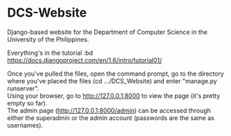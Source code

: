 DCS-Website
===========

Django-based website for the Department of Computer Science in the University of the Philippines.

Everything's in the tutorial :bd  
https://docs.djangoproject.com/en/1.6/intro/tutorial01/

Once you've pulled the files, open the command prompt, go to the directory where you've placed the files (cd .../DCS_Website) and enter "manage.py runserver".  
Using your browser, go to http://127.0.0.1:8000 to view the page (it's pretty empty so far).  
The admin page (http://127.0.0.1:8000/admin) can be accessed through either the superadmin or the admin account (passwords are the same as usernames).
